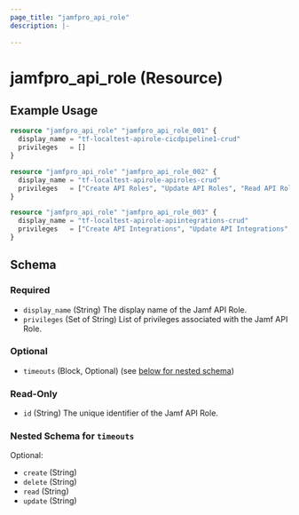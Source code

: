 ```yaml
---
page_title: "jamfpro_api_role"
description: |-
  
---
```


# jamfpro_api_role (Resource)


## Example Usage
```terraform
resource "jamfpro_api_role" "jamfpro_api_role_001" {
  display_name = "tf-localtest-apirole-cicdpipeline1-crud"
  privileges   = []
}

resource "jamfpro_api_role" "jamfpro_api_role_002" {
  display_name = "tf-localtest-apirole-apiroles-crud"
  privileges   = ["Create API Roles", "Update API Roles", "Read API Roles", "Delete API Roles"]
}

resource "jamfpro_api_role" "jamfpro_api_role_003" {
  display_name = "tf-localtest-apirole-apiintegrations-crud"
  privileges   = ["Create API Integrations", "Update API Integrations", "Read API Integrations", "Delete API Integrations"]
}
```

<!-- schema generated by tfplugindocs -->
## Schema

### Required

- `display_name` (String) The display name of the Jamf API Role.
- `privileges` (Set of String) List of privileges associated with the Jamf API Role.

### Optional

- `timeouts` (Block, Optional) (see [below for nested schema](#nestedblock--timeouts))

### Read-Only

- `id` (String) The unique identifier of the Jamf API Role.

<a id="nestedblock--timeouts"></a>
### Nested Schema for `timeouts`

Optional:

- `create` (String)
- `delete` (String)
- `read` (String)
- `update` (String)